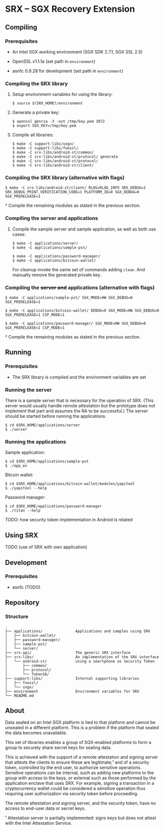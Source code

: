 # SRX – SGX Recovery Extension

## Compiling

### Prerequisites

- An Intel SGX working environment (SGX SDK 2.7.1, SGX SSL 2.5)

- OpenSSL v1.1.1a (set path in `environment`)

- asn1c 0.9.28 for development (set path in `environment`)

### Compiling the SRX library

1. Setup environment variables for using the library:

	```shell
	$ source $(SRX_HOME)/environment
	```

2. Generate a private key:

	```shell
	$ openssl genrsa -3 -out /tmp/key.pem 3072
	$ export SGX_KEY=/tmp/key.pem
	```

3. Compile all libraries:

	```shell
	$ make -C support-libs/usgx/
	$ make -C support-libs/foossl/
	$ make -C srx-libs/android-st/common/
	$ make -C srx-libs/android-st/protocol/ generate
	$ make -C srx-libs/android-st/protocol/
	$ make -C srx-libs/android-st/client/
	```

### Compiling the SRX library (alternative with flags)

```shell
$ make -C srx-libs/android-st/client/ RLOG=RLOG_INFO SRX_DEBUG=1 SRX_DEBUG_PRINT_VERIFICATION_CODE=1 PLATFORM_ID=0 SGX_DEBUG=0 SGX_PRERELEASE=1
```

† Compile the remaining modules as stated in the previous section.

### Compiling the server and applications

1. Compile the sample server and sample application, as well as both use cases:

	```shell
	$ make -C applications/server/
	$ make -C applications/sample-pst/

	$ make -C applications/password-manager/
	$ make -C applications/bitcoin-wallet/
	```

	For cleanup invoke the same set of commands adding `clean`. And manually remove the generated private key.

### Compiling the ~~server and~~ applications (alternative with flags)

```shell
$ make -C applications/sample-pst/ SGX_MODE=HW SGX_DEBUG=0 SGX_PRERELEASE=1

$ make -C applications/bitcoin-wallet/ DEBUG=0 SGX_MODE=HW SGX_DEBUG=0 SGX_PRERELEASE=1 CSP_MODE=1

$ make -C applications/password-manager/ SGX_MODE=HW SGX_DEBUG=0 SGX_PRERELEASE=1 CSP_MODE=1
```

† Compile the remaining modules as stated in the previous section.

## Running

### Prerequisites

- The SRX library is compiled and the environment variables are set

### Running the server

There is a sample server that is necessary for the operation of SRX. (This server would usually handle remote attestation but the prototype does not implement that part and assumes the RA to be successful.) The server should be started before running the applications.

```shell
$ cd $SRX_HOME/applications/server
$ ./server
```

### Running the applications

Sample application:

```shell
$ cd $SRX_HOME/applications/sample-pst
$ ./app_ex
```

Bitcoin wallet:

```shell
$ cd $SRX_HOME/applications/bitcoin-wallet/modules/yapitool
$ ./yapitool --help
```

Password manager:

```shell
$ cd $SRX_HOME/applications/password-manager
$ ./titan --help
```

TODO: how security token implementation in Android is related

## Using SRX

TODO (use of SRX with own application)

## Development

### Prerequisites

- asn1c (TODO)

## Repository

### Structure

```
.
├── applications/               Applications and samples using SRX
│   ├── bitcoin-wallet/
│   ├── password-manager/
│   ├── sample-pst/
│   └── server/
├── srx-api/                    The generic SRX interface
├── srx-libs/                   An implementation of the SRX interface
│   └── android-st/             using a smartphone as Security Token
│       ├── common/
│       ├── protocol/
│       └── Token16/
├── support-libs/               Internal supporting libraries
│   ├── foossl/
│   └── usgx/
├── environment                 Environment variables for SRX
└── README.md
```

## About

Data sealed on an Intel SGX platform is tied to that platform and cannot be unsealed in a different platform. This is a problem if the platform that sealed the data becomes unavailable.

This set of libraries enables a group of SGX-enabled platforms to form a group to securely share secret keys for sealing data.

This is achieved with the support of a remote attestation and signing server that attests the clients to ensure these are legitimate;¹ and of a security token, controlled by the end user, to authorize sensitive operations. Sensitive operations can be internal, such as adding new platforms to the group with access to the keys, or external such as those performed by the application enclave that uses SRX. For example, signing a transaction in a cryptocurrency wallet could be considered a sensitive operation thus requiring user authorization via security token before proceeding.

The remote attestation and signing server, and the security token, have no access to end-user data or secret keys.

¹ Attestation server is partially implemented: signs keys but does not attest with the Intel Attestation Service.
